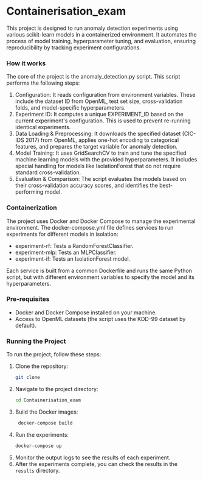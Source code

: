 # Containerisation_exam

This project is designed to run anomaly detection experiments using various scikit-learn models in a containerized environment. It automates the process of model training, hyperparameter tuning, and evaluation, ensuring reproducibility by tracking experiment configurations.

### How it works
The core of the project is the anomaly_detection.py script. This script performs the following steps:
1. Configuration: It reads configuration from environment variables. These include the dataset ID from OpenML, test set size, cross-validation folds, and model-specific hyperparameters.
2. Experiment ID: It computes a unique EXPERIMENT_ID based on the current experiment's configuration. This is used to prevent re-running identical experiments.
3. Data Loading & Preprocessing: It downloads the specified dataset (CIC-IDS 2017) from OpenML, applies one-hot encoding to categorical features, and prepares the target variable for anomaly detection.
4. Model Training: It uses GridSearchCV to train and tune the specified machine learning models with the provided hyperparameters. It includes special handling for models like IsolationForest that do not require standard cross-validation.
5. Evaluation & Comparison: The script evaluates the models based on their cross-validation accuracy scores, and identifies the best-performing model.

### Containerization
The project uses Docker and Docker Compose to manage the experimental environment. The docker-compose.yml file defines services to run experiments for different models in isolation:
- experiment-rf: Tests a RandomForestClassifier.
- experiment-mlp: Tests an MLPClassifier.
- experiment-if: Tests an IsolationForest model.

Each service is built from a common Dockerfile and runs the same Python script, but with different environment variables to specify the model and its hyperparameters.

### Pre-requisites
- Docker and Docker Compose installed on your machine.
- Access to OpenML datasets (the script uses the KDD-99 dataset by default).

### Running the Project
To run the project, follow these steps:
1. Clone the repository:
   ```bash
   git clone
   ```
2. Navigate to the project directory:
   ```bash
   cd Containerisation_exam
   ```
3. Build the Docker images:
   ```bash
    docker-compose build
    ```
4. Run the experiments:
    ```bash
    docker-compose up
    ```
5. Monitor the output logs to see the results of each experiment.
6. After the experiments complete, you can check the results in the `results` directory.

